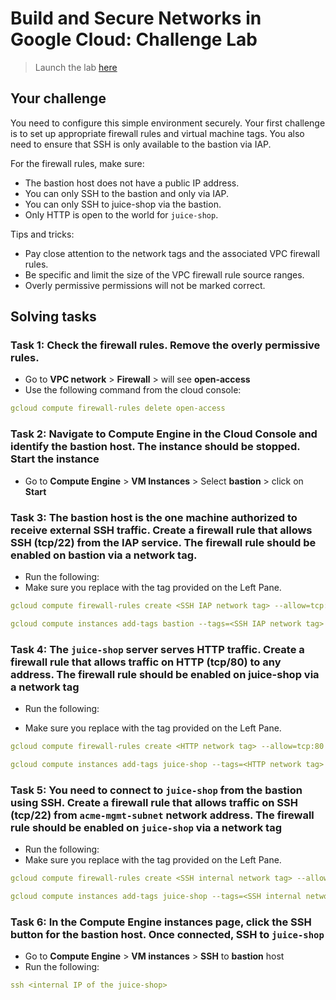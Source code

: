 # Build and Secure Networks in Google Cloud: Challenge Lab

> Launch the lab [here](https://google.qwiklabs.com/quests/128?utm_source=google&utm_medium=lp&utm_campaign=gcpskills)

## Your challenge

You need to configure this simple environment securely. Your first challenge is to set up appropriate firewall rules and virtual machine tags. You also need to ensure that SSH is only available to the bastion via IAP.

For the firewall rules, make sure:

- The bastion host does not have a public IP address.
- You can only SSH to the bastion and only via IAP.
- You can only SSH to juice-shop via the bastion.
- Only HTTP is open to the world for `juice-shop`.

Tips and tricks:

- Pay close attention to the network tags and the associated VPC firewall rules.
- Be specific and limit the size of the VPC firewall rule source ranges.
- Overly permissive permissions will not be marked correct.

## Solving tasks

### Task 1: Check the firewall rules. Remove the overly permissive rules.

* Go to **VPC network** > **Firewall** > will see **open-access**
* Use the following command from the cloud console:

```yaml
gcloud compute firewall-rules delete open-access
```

### Task 2: Navigate to Compute Engine in the Cloud Console and identify the bastion host. The instance should be stopped. Start the instance

* Go to **Compute Engine**  > **VM Instances** > Select **bastion** > click on **Start**

### Task 3: The bastion host is the one machine authorized to receive external SSH traffic. Create a firewall rule that allows SSH (tcp/22) from the IAP service. The firewall rule should be enabled on bastion via a network tag.

* Run the following:
* Make sure you replace <SSH IAP network tag> with the tag provided on the Left Pane.

```yaml
gcloud compute firewall-rules create <SSH IAP network tag> --allow=tcp:22 --source-ranges 35.235.240.0/20 --target-tags <SSH IAP network tag> --network acme-vpc

gcloud compute instances add-tags bastion --tags=<SSH IAP network tag> --zone=us-central1-b
```

### Task 4: The `juice-shop` server serves HTTP traffic. Create a firewall rule that allows traffic on HTTP (tcp/80) to any address. The firewall rule should be enabled on juice-shop via a network tag

- Run the following:
* Make sure you replace <HTTP network tag> with the tag provided on the Left Pane.

```yaml
gcloud compute firewall-rules create <HTTP network tag> --allow=tcp:80 --source-ranges 0.0.0.0/0 --target-tags <HTTP network tag> --network acme-vpc

gcloud compute instances add-tags juice-shop --tags=<HTTP network tag> --zone=us-central1-b
```

### Task 5: You need to connect to `juice-shop` from the bastion using SSH. Create a firewall rule that allows traffic on SSH (tcp/22) from `acme-mgmt-subnet` network address. The firewall rule should be enabled on `juice-shop` via a network tag

* Run the following:
* Make sure you replace <SSH internal network tag> with the tag provided on the Left Pane.

```yaml
gcloud compute firewall-rules create <SSH internal network tag> --allow=tcp:22 --source-ranges 192.168.10.0/24 --target-tags <SSH internal network tag> --network acme-vpc

gcloud compute instances add-tags juice-shop --tags=<SSH internal network tag> --zone=us-central1-b
```

### Task 6: In the Compute Engine instances page, click the SSH button for the bastion host. Once connected, SSH to `juice-shop`

* Go to **Compute Engine** > **VM instances** > **SSH** to **bastion** host
* Run the following:

```yaml
ssh <internal IP of the juice-shop>
```

